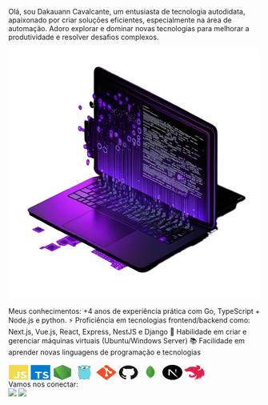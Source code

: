 Olá, sou Dakauann Cavalcante, um entusiasta de tecnologia autodidata, apaixonado por criar soluções eficientes, especialmente na área de automação. Adoro explorar e dominar novas tecnologias para melhorar a produtividade e resolver desafios complexos.
<p align="center"> <img alt="Dakauann Cavalcante" src="https://github.com/Dakauann/dakauann/blob/965df7ee1288bb30150177a293c985bc8d3bbd43/purple-laptop.png?raw=true"> </p>
Meus conhecimentos:
+4 anos de experiência prática com Go, TypeScript + Node.js e python.
⚡ Proficiência em tecnologias frontend/backend como: Next.js, Vue.js, React, Express, NestJS e Django
🚀 Habilidade em criar e gerenciar máquinas virtuais (Ubuntu/Windows Server)
📚 Facilidade em aprender novas linguagens de programação e tecnologias
<div style="display: inline_block"><br> <img align="center" alt="Dakauann-Js" height="30" width="40" src="https://raw.githubusercontent.com/devicons/devicon/master/icons/javascript/javascript-plain.svg"> <img align="center" alt="Dakauann-Ts" height="30" width="40" src="https://raw.githubusercontent.com/devicons/devicon/master/icons/typescript/typescript-plain.svg"> <img align="center" alt="Dakauann-Node" height="30" width="40" src="https://raw.githubusercontent.com/devicons/devicon/master/icons/nodejs/nodejs-original.svg"> <img align="center" alt="Dakauann-Go" height="30" width="40" src="https://raw.githubusercontent.com/devicons/devicon/master/icons/go/go-original.svg"> <img align="center" alt="Dakauann-Git" height="30" width="40" src="https://raw.githubusercontent.com/devicons/devicon/master/icons/git/git-original.svg"> <img align="center" alt="Dakauann-GitHub" height="30" width="40" src="https://raw.githubusercontent.com/devicons/devicon/master/icons/github/github-original.svg"> <img align="center" alt="Dakauann-MongoDB" height="30" width="40" src="https://raw.githubusercontent.com/devicons/devicon/master/icons/mongodb/mongodb-original.svg"> <img align="center" alt="Dakauann-Nextjs" height="30" width="40" src="https://raw.githubusercontent.com/devicons/devicon/master/icons/nextjs/nextjs-original.svg"> <img align="center" alt="Dakauann-Nestjs" height="30" width="40" src="https://raw.githubusercontent.com/devicons/devicon/master/icons/nestjs/nestjs-plain.svg"> </div>
Vamos nos conectar:
<div> <a href="https://wa.me/5584994409624" target="_blank"><img src="https://img.shields.io/badge/-WhatsApp-R17535?style=for-the-badge&logo=whatsapp&logoColor=white" target="_blank"></a> <a href="mailto:dakauannc@gmail.com" target="_blank"><img src="https://img.shields.io/badge/-GMail-%23333?style=for-the-badge&logo=gmail&logoColor=white" target="_blank"></a> </div>
